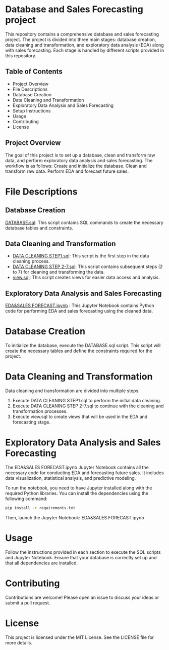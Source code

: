 # Database and Sales Forecasting project
This repository contains a comprehensive database and sales forecasting project. The project is divided into three main stages: database creation, data cleaning and transformation, and exploratory data analysis (EDA) along with sales forecasting. Each stage is handled by different scripts provided in this repository.

## Table of Contents
- Project Overview
- File Descriptions
- Database Creation
- Data Cleaning and Transformation
- Exploratory Data Analysis and Sales Forecasting
- Setup Instructions
- Usage
- Contributing
- License

## Project Overview
The goal of this project is to set up a database, clean and transform raw data, and perform exploratory data analysis and sales forecasting. The workflow is as follows:
Create and initialize the database.
Clean and transform raw data.
Perform EDA and forecast future sales.

# File Descriptions
## Database Creation
[DATABASE.sql](https://github.com/ulkar93/DATA-PROJECT/blob/main/DATABASE.sql): This script contains SQL commands to create the necessary database tables and constraints.

## Data Cleaning and Transformation
- [DATA CLEANING STEP1.sql](https://github.com/ulkar93/DATA-PROJECT/blob/main/DATA%20CLEANING%20STEP1.sql): This script is the first step in the data cleaning process.
- [DATA CLEANING STEP 2-7.sql](https://github.com/ulkar93/DATA-PROJECT/blob/main/DATA%20CLEANING%20STEP%202-7.sql): This script contains subsequent steps (2 to 7) for cleaning and transforming the data.
- [view.sql](https://github.com/ulkar93/DATA-PROJECT/blob/main/view.sql): This script creates views for easier data access and analysis.

## Exploratory Data Analysis and Sales Forecasting
[EDA&SALES FORECAST.ipynb](https://github.com/ulkar93/DATA-PROJECT/blob/main/EDA%26SALES%20FORECAST.ipynb) : This Jupyter Notebook contains Python code for performing EDA and sales forecasting using the cleaned data.

# Database Creation
To initialize the database, execute the DATABASE.sql script. This script will create the necessary tables and define the constraints required for the project.

# Data Cleaning and Transformation
Data cleaning and transformation are divided into multiple steps:
1. Execute DATA CLEANING STEP1.sql to perform the initial data cleaning.
2. Execute DATA CLEANING STEP 2-7.sql to continue with the cleaning and transformation processes.
3. Execute view.sql to create views that will be used in the EDA and forecasting stage.

# Exploratory Data Analysis and Sales Forecasting
The EDA&SALES FORECAST.ipynb Jupyter Notebook contains all the necessary code for conducting EDA and forecasting future sales. It includes data visualization, statistical analysis, and predictive modeling.

To run the notebook, you need to have Jupyter installed along with the required Python libraries. You can install the dependencies using the following command:
```bash
pip install -r requirements.txt
```
Then, launch the Jupyter Notebook:
EDA&SALES FORECAST.ipynb

# Usage
Follow the instructions provided in each section to execute the SQL scripts and Jupyter Notebook. Ensure that your database is correctly set up and that all dependencies are installed.

# Contributing
Contributions are welcome! Please open an issue to discuss your ideas or submit a pull request.

# License
This project is licensed under the MIT License. See the LICENSE file for more details.
